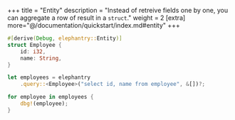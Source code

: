 +++
title = "Entity"
description = "Instead of retreive fields one by one, you can aggregate a row of result in a `struct`."
weight = 2
[extra]
more="@/documentation/quickstart/index.md#entity"
+++

```rust
#[derive(Debug, elephantry::Entity)]
struct Employee {
    id: i32,
    name: String,
}

let employees = elephantry
    .query::<Employee>("select id, name from employee", &[])?;

for employee in employees {
    dbg!(employee);
}
```
